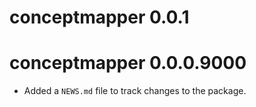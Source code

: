 # conceptmapper 0.0.1

# conceptmapper 0.0.0.9000

* Added a `NEWS.md` file to track changes to the package.
